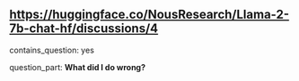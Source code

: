 ## https://huggingface.co/NousResearch/Llama-2-7b-chat-hf/discussions/4

contains_question: yes

question_part: **What did I do wrong?** 